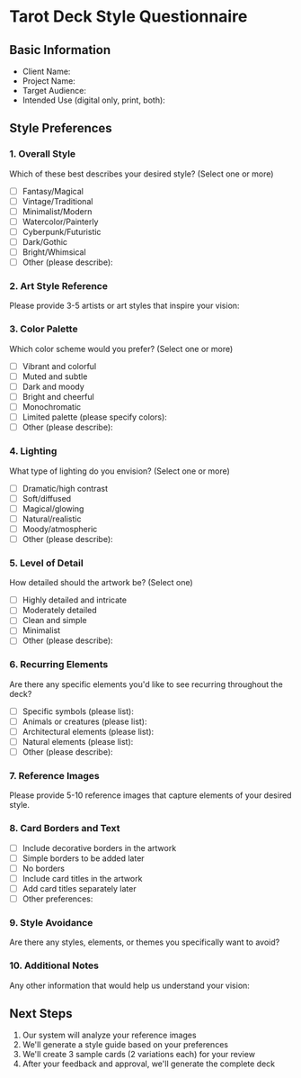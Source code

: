 # Tarot Deck Style Questionnaire

## Basic Information
- Client Name: 
- Project Name:
- Target Audience:
- Intended Use (digital only, print, both):

## Style Preferences

### 1. Overall Style
Which of these best describes your desired style? (Select one or more)
- [ ] Fantasy/Magical
- [ ] Vintage/Traditional
- [ ] Minimalist/Modern
- [ ] Watercolor/Painterly
- [ ] Cyberpunk/Futuristic
- [ ] Dark/Gothic
- [ ] Bright/Whimsical
- [ ] Other (please describe):

### 2. Art Style Reference
Please provide 3-5 artists or art styles that inspire your vision:

### 3. Color Palette
Which color scheme would you prefer? (Select one or more)
- [ ] Vibrant and colorful
- [ ] Muted and subtle
- [ ] Dark and moody
- [ ] Bright and cheerful
- [ ] Monochromatic
- [ ] Limited palette (please specify colors):
- [ ] Other (please describe):

### 4. Lighting
What type of lighting do you envision? (Select one or more)
- [ ] Dramatic/high contrast
- [ ] Soft/diffused
- [ ] Magical/glowing
- [ ] Natural/realistic
- [ ] Moody/atmospheric
- [ ] Other (please describe):

### 5. Level of Detail
How detailed should the artwork be? (Select one)
- [ ] Highly detailed and intricate
- [ ] Moderately detailed
- [ ] Clean and simple
- [ ] Minimalist
- [ ] Other (please describe):

### 6. Recurring Elements
Are there any specific elements you'd like to see recurring throughout the deck?
- [ ] Specific symbols (please list):
- [ ] Animals or creatures (please list):
- [ ] Architectural elements (please list):
- [ ] Natural elements (please list):
- [ ] Other (please describe):

### 7. Reference Images
Please provide 5-10 reference images that capture elements of your desired style.

### 8. Card Borders and Text
- [ ] Include decorative borders in the artwork
- [ ] Simple borders to be added later
- [ ] No borders
- [ ] Include card titles in the artwork
- [ ] Add card titles separately later
- [ ] Other preferences:

### 9. Style Avoidance
Are there any styles, elements, or themes you specifically want to avoid?

### 10. Additional Notes
Any other information that would help us understand your vision:

## Next Steps
1. Our system will analyze your reference images
2. We'll generate a style guide based on your preferences
3. We'll create 3 sample cards (2 variations each) for your review
4. After your feedback and approval, we'll generate the complete deck
